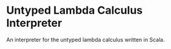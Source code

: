 # Untyped Lambda Calculus Interpreter
An interpreter for the untyped lambda calculus written in Scala. 
